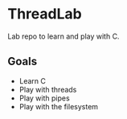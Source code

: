 # ThreadLab
Lab repo to learn and play with C. 

## Goals
- Learn C
- Play with threads
- Play with pipes
- Play with the filesystem

